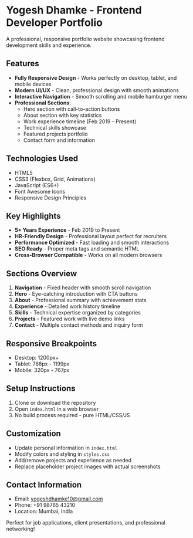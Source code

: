 # Yogesh Dhamke - Frontend Developer Portfolio

A professional, responsive portfolio website showcasing frontend development skills and experience.

## Features

- **Fully Responsive Design** - Works perfectly on desktop, tablet, and mobile devices
- **Modern UI/UX** - Clean, professional design with smooth animations
- **Interactive Navigation** - Smooth scrolling and mobile hamburger menu
- **Professional Sections**:
  - Hero section with call-to-action buttons
  - About section with key statistics
  - Work experience timeline (Feb 2019 - Present)
  - Technical skills showcase
  - Featured projects portfolio
  - Contact form and information

## Technologies Used

- HTML5
- CSS3 (Flexbox, Grid, Animations)
- JavaScript (ES6+)
- Font Awesome Icons
- Responsive Design Principles

## Key Highlights

- **5+ Years Experience** - Feb 2019 to Present
- **HR-Friendly Design** - Professional layout perfect for recruiters
- **Performance Optimized** - Fast loading and smooth interactions
- **SEO Ready** - Proper meta tags and semantic HTML
- **Cross-Browser Compatible** - Works on all modern browsers

## Sections Overview

1. **Navigation** - Fixed header with smooth scroll navigation
2. **Hero** - Eye-catching introduction with CTA buttons
3. **About** - Professional summary with achievement stats
4. **Experience** - Detailed work history timeline
5. **Skills** - Technical expertise organized by categories
6. **Projects** - Featured work with live demo links
7. **Contact** - Multiple contact methods and inquiry form

## Responsive Breakpoints

- Desktop: 1200px+
- Tablet: 768px - 1199px
- Mobile: 320px - 767px

## Setup Instructions

1. Clone or download the repository
2. Open `index.html` in a web browser
3. No build process required - pure HTML/CSS/JS

## Customization

- Update personal information in `index.html`
- Modify colors and styling in `styles.css`
- Add/remove projects and experience as needed
- Replace placeholder project images with actual screenshots

## Contact Information

- Email: yogeshdhamke10@gmail.com
- Phone: +91 98765 43210
- Location: Mumbai, India

Perfect for job applications, client presentations, and professional networking!